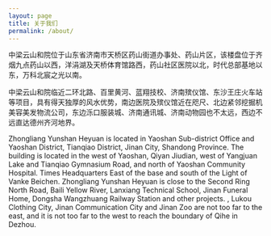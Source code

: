 ```yaml
---
layout: page
title: 关于我们
permalink: /about/
---
```


中梁云山和院位于山东省济南市天桥区药山街道办事处、药山片区，该楼盘位于齐烟九点药山以西，洋涓湖及天桥体育馆路西，药山社区医院以北，时代总部基地以东，万科北宸之光以南。

中梁云山和院临近二环北路、百里黄河、蓝翔技校、济南殡仪馆、东沙王庄火车站等项目，具有得天独厚的风水优势，南边医院及殡仪馆近在咫尺、北边紧邻挖掘机美容美发物流公司，东边泺口服装城、济南通讯城、济南动物园也不太远，西边不远直达德州齐河地界。

Zhongliang Yunshan Heyuan is located in Yaoshan Sub-district Office and Yaoshan District, Tianqiao District, Jinan City, Shandong Province. The building is located in the west of Yaoshan, Qiyan Jiudian, west of Yangjuan Lake and Tianqiao Gymnasium Road, and north of Yaoshan Community Hospital. Times Headquarters East of the base and south of the Light of Vanke Beichen. Zhongliang Yunshan Heyuan is close to the Second Ring North Road, Baili Yellow River, Lanxiang Technical School, Jinan Funeral Home, Dongsha Wangzhuang Railway Station and other projects. , Lukou Clothing City, Jinan Communication City and Jinan Zoo are not too far to the east, and it is not too far to the west to reach the boundary of Qihe in Dezhou.
